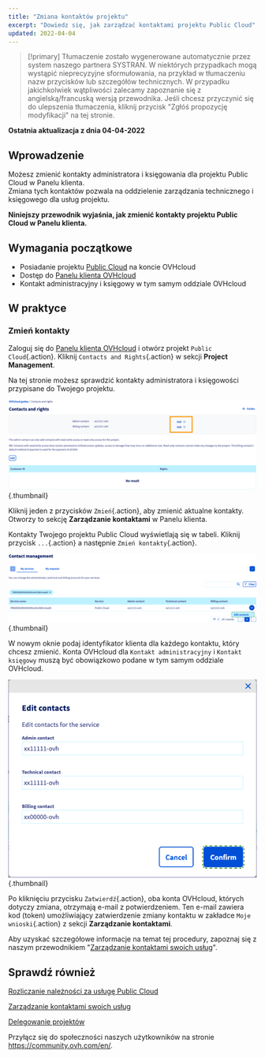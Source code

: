 ```yaml
---
title: "Zmiana kontaktów projektu"
excerpt: "Dowiedz się, jak zarządzać kontaktami projektu Public Cloud"
updated: 2022-04-04
---
```


> [!primary]
> Tłumaczenie zostało wygenerowane automatycznie przez system naszego partnera SYSTRAN. W niektórych przypadkach mogą wystąpić nieprecyzyjne sformułowania, na przykład w tłumaczeniu nazw przycisków lub szczegółów technicznych. W przypadku jakichkolwiek wątpliwości zalecamy zapoznanie się z angielską/francuską wersją przewodnika. Jeśli chcesz przyczynić się do ulepszenia tłumaczenia, kliknij przycisk "Zgłóś propozycję modyfikacji" na tej stronie.
> 

**Ostatnia aktualizacja z dnia 04-04-2022**

## Wprowadzenie

Możesz zmienić kontakty administratora i księgowania dla projektu Public Cloud w Panelu klienta.<br>
Zmiana tych kontaktów pozwala na oddzielenie zarządzania technicznego i księgowego dla usług projektu.

**Niniejszy przewodnik wyjaśnia, jak zmienić kontakty projektu Public Cloud w Panelu klienta.**

## Wymagania początkowe

- Posiadanie projektu [Public Cloud](https://www.ovhcloud.com/pl/public-cloud/) na koncie OVHcloud
- Dostęp do [Panelu klienta OVHcloud](https://www.ovh.com/auth/?action=gotomanager&from=https://www.ovh.pl/&ovhSubsidiary=pl)
- Kontakt administracyjny i księgowy w tym samym oddziale OVHcloud

## W praktyce

### Zmień kontakty

Zaloguj się do [Panelu klienta OVHcloud](https://www.ovh.com/auth/?action=gotomanager&from=https://www.ovh.pl/&ovhSubsidiary=pl) i otwórz projekt `Public Cloud`{.action}. Kliknij `Contacts and Rights`{.action} w sekcji **Project Management**.

Na tej stronie możesz sprawdzić kontakty administratora i księgowości przypisane do Twojego projektu.

![wymiana-kontaktów](images/contact1.png){.thumbnail}

Kliknij jeden z przycisków `Zmień`{.action}, aby zmienić aktualne kontakty. Otworzy to sekcję **Zarządzanie kontaktami** w Panelu klienta.

Kontakty Twojego projektu Public Cloud wyświetlają się w tabeli. Kliknij przycisk `...`{.action} a następnie `Zmień kontakty`{.action}.

![wymiana-kontaktów](images/contactchange.png){.thumbnail}

W nowym oknie podaj identyfikator klienta dla każdego kontaktu, który chcesz zmienić. Konta OVHcloud dla `Kontakt administracyjny` i `Kontakt księgowy` muszą być obowiązkowo podane w tym samym oddziale OVHcloud.

![wymiana-kontaktów](images/contactchange1.png){.thumbnail}

Po kliknięciu przycisku `Zatwierdź`{.action}, oba konta OVHcloud, których dotyczy zmiana, otrzymają e-mail z potwierdzeniem. Ten e-mail zawiera kod (token) umożliwiający zatwierdzenie zmiany kontaktu w zakładce `Moje wnioski`{.action} z sekcji **Zarządzanie kontaktami**.

Aby uzyskać szczegółowe informacje na temat tej procedury, zapoznaj się z naszym przewodnikiem "[Zarządzanie kontaktami swoich usług](/pages/account/customer/managing_contacts)".

## Sprawdź również

[Rozliczanie należności za usługę Public Cloud](/pages/platform/public-cloud/analyze_billing)

[Zarządzanie kontaktami swoich usług](/pages/account/customer/managing_contacts)

[Delegowanie projektów](/pages/platform/public-cloud/delegate_projects)

Przyłącz się do społeczności naszych użytkowników na stronie <https://community.ovh.com/en/>.